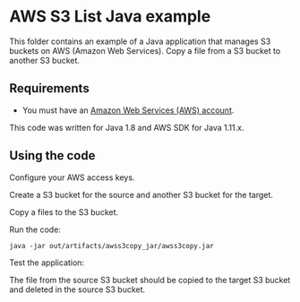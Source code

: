 # AWS S3 List Java example

This folder contains an example of a Java application that manages S3 buckets on AWS (Amazon Web Services).
Copy a file from a S3 bucket to another S3 bucket.




## Requirements

* You must have an [Amazon Web Services (AWS) account](http://aws.amazon.com/).

This code was written for Java 1.8 and AWS SDK for Java 1.11.x.




## Using the code

Configure your AWS access keys.

Create a S3 bucket for the source and another S3 bucket for the target.

Copy a files to the S3 bucket.

Run the code:

```
java -jar out/artifacts/awss3copy_jar/awss3copy.jar
```

Test the application:

The file from the source S3 bucket should be copied to the target S3 bucket and deleted in the source S3 bucket.
